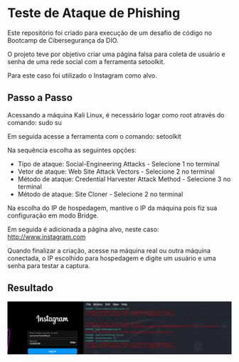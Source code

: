 # Teste de Ataque de Phishing

Este repositório foi criado para execução de um desafio de código no Bootcamp de Cibersegurança da DIO.

O projeto teve por objetivo criar uma página falsa para coleta de usuário e senha de uma rede social com a ferramenta setoolkit. 

Para este caso foi utilizado o Instagram como alvo.

## Passo a Passo

Acessando a máquina Kali Linux, é necessário logar como root através do comando: sudo su

Em seguida acesse a ferramenta com o comando: setoolkit

Na sequência escolha as seguintes opções:

- Tipo de ataque: Social-Engineering Attacks - Selecione 1 no terminal
- Vetor de ataque: Web Site Attack Vectors - Selecione 2 no terminal
- Método de ataque: Credential Harvester Attack Method - Selecione 3 no terminal
- Método de ataque: Site Cloner - Selecione 2 no terminal

Na escolha do IP de hospedagem, mantive o IP da máquina pois fiz sua configuração em modo Bridge.

Em seguida é adicionada a página alvo, neste caso: http://www.instagram.com

Quando finalizar a criação, acesse na máquina real ou outra máquina conectada, o IP escolhido para hospedagem e digite um usuário e uma senha para testar a captura.

## Resultado

![Alt text](./result.png "Optional title")

